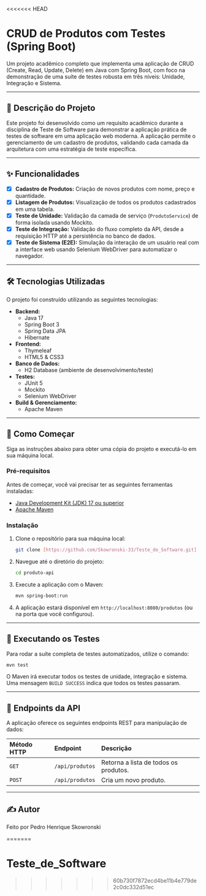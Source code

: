 <<<<<<< HEAD
# CRUD de Produtos com Testes (Spring Boot)

Um projeto acadêmico completo que implementa uma aplicação de CRUD (Create, Read, Update, Delete) em Java com Spring Boot, com foco na demonstração de uma suíte de testes robusta em três níveis: Unidade, Integração e Sistema.

-----

## 📖 Descrição do Projeto

Este projeto foi desenvolvido como um requisito acadêmico durante a disciplina de Teste de Software para demonstrar a aplicação prática de testes de software em uma aplicação web moderna. A aplicação permite o gerenciamento de um cadastro de produtos, validando cada camada da arquitetura com uma estratégia de teste específica.

-----

## ✨ Funcionalidades

  - [x] **Cadastro de Produtos:** Criação de novos produtos com nome, preço e quantidade.
  - [x] **Listagem de Produtos:** Visualização de todos os produtos cadastrados em uma tabela.
  - [x] **Teste de Unidade:** Validação da camada de serviço (`ProdutoService`) de forma isolada usando Mockito.
  - [x] **Teste de Integração:** Validação do fluxo completo da API, desde a requisição HTTP até a persistência no banco de dados.
  - [x] **Teste de Sistema (E2E):** Simulação da interação de um usuário real com a interface web usando Selenium WebDriver para automatizar o navegador.

-----

## 🛠️ Tecnologias Utilizadas

O projeto foi construído utilizando as seguintes tecnologias:

  - **Backend:**
      - Java 17
      - Spring Boot 3
      - Spring Data JPA
      - Hibernate
  - **Frontend:**
      - Thymeleaf
      - HTML5 & CSS3
  - **Banco de Dados:**
      - H2 Database (ambiente de desenvolvimento/teste)
  - **Testes:**
      - JUnit 5
      - Mockito
      - Selenium WebDriver
  - **Build & Gerenciamento:**
      - Apache Maven

-----

## 🚀 Como Começar

Siga as instruções abaixo para obter uma cópia do projeto e executá-lo em sua máquina local.

### Pré-requisitos

Antes de começar, você vai precisar ter as seguintes ferramentas instaladas:

  * [Java Development Kit (JDK) 17 ou superior](https://www.oracle.com/java/technologies/downloads/)
  * [Apache Maven](https://maven.apache.org/download.cgi)

### Instalação

1.  Clone o repositório para sua máquina local:
    ```bash
    git clone [https://github.com/Skowronski-33/Teste_de_Software.git]
    ```
2.  Navegue até o diretório do projeto:
    ```bash
    cd produto-api
    ```
3.  Execute a aplicação com o Maven:
    ```bash
    mvn spring-boot:run
    ```
4.  A aplicação estará disponível em `http://localhost:8080/produtos` (ou na porta que você configurou).

-----

## 🧪 Executando os Testes

Para rodar a suíte completa de testes automatizados, utilize o comando:

```bash
mvn test
```

O Maven irá executar todos os testes de unidade, integração e sistema. Uma mensagem `BUILD SUCCESS` indica que todos os testes passaram.

-----

## 🔌 Endpoints da API

A aplicação oferece os seguintes endpoints REST para manipulação de dados:

| Método HTTP | Endpoint | Descrição |
| :--- | :--- | :--- |
| `GET` | `/api/produtos` | Retorna a lista de todos os produtos. |
| `POST` | `/api/produtos` | Cria um novo produto. |

-----

## ✍️ Autor

Feito por Pedro Henrique Skowronski

=======
# Teste_de_Software
>>>>>>> 60b730f7872ecd4be11b4e779de2c0dc332d51ec
